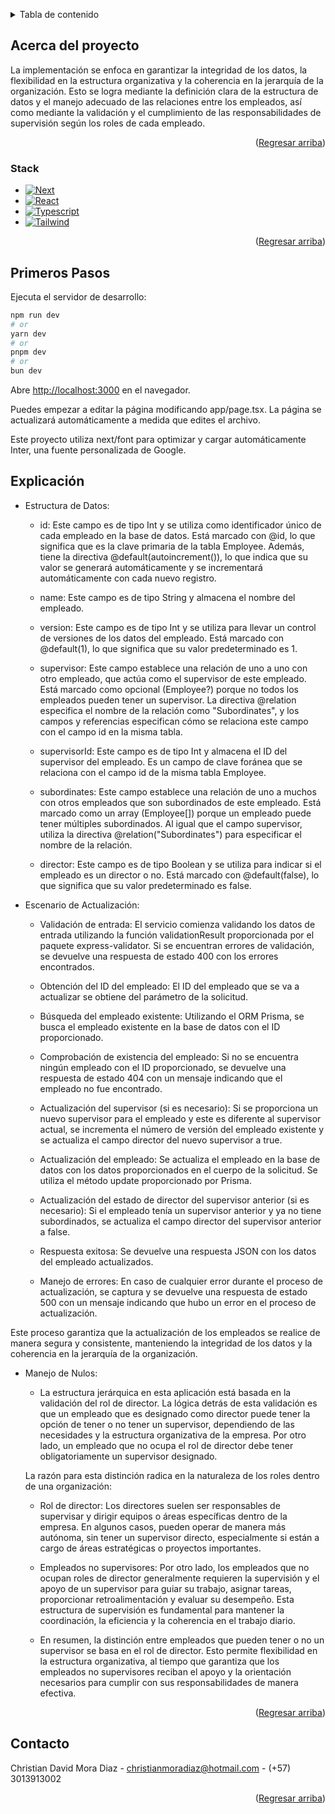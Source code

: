 
<a name="readme-top"></a>

<!-- TABLE OF CONTENTS -->
<details>
  <summary>Tabla de contenido</summary>
  <ol>
    <li>
      <a href="#acerca-del-proyecto">Acerca del proyecto</a>
      <ul>
        <li><a href="#stack">Stack</a></li>
      </ul>
    </li>
    <li>
      <a href="#primeros-pasos">Primeros Pasos</a>
    </li>
    <li><a href="#explicación">Explicación</a></li>
    <li><a href="#contacto">Contacto</a></li>
  </ol>
</details>



<!-- ABOUT THE PROJECT -->
## Acerca del proyecto

La implementación se enfoca en garantizar la integridad de los datos, la flexibilidad en la estructura organizativa y la coherencia en la jerarquía de la organización. Esto se logra mediante la definición clara de la estructura de datos y el manejo adecuado de las relaciones entre los empleados, así como mediante la validación y el cumplimiento de las responsabilidades de supervisión según los roles de cada empleado.

<p align="right">(<a href="#readme-top">Regresar arriba</a>)</p>



### Stack

* [![Next][Next.js]][Next-url]
* [![React][React.js]][React-url]
* [![Typescript][Typescript]][Typescript-url]
* [![Tailwind][Tailwind]][Tailwind-url]
  
<p align="right">(<a href="#readme-top">Regresar arriba</a>)</p>



<!-- GETTING STARTED -->
## Primeros Pasos

Ejecuta el servidor de desarrollo:

```bash
npm run dev
# or
yarn dev
# or
pnpm dev
# or
bun dev
```

Abre [http://localhost:3000](http://localhost:3000) en el navegador.

Puedes empezar a editar la página modificando app/page.tsx. La página se actualizará automáticamente a medida que edites el archivo.

Este proyecto utiliza next/font para optimizar y cargar automáticamente Inter, una fuente personalizada de Google.

<!-- ROADMAP -->
## Explicación

* Estructura de Datos:

    - id: Este campo es de tipo Int y se utiliza como identificador único de cada empleado en la base de datos. Está marcado con @id, lo que significa que es la clave primaria de la tabla Employee. Además, tiene la directiva @default(autoincrement()), lo que indica que su valor se generará automáticamente y se incrementará automáticamente con cada nuevo registro.
    
    - name: Este campo es de tipo String y almacena el nombre del empleado.
    
    - version: Este campo es de tipo Int y se utiliza para llevar un control de versiones de los datos del empleado. Está marcado con @default(1), lo que significa que su valor predeterminado es 1.
    
    - supervisor: Este campo establece una relación de uno a uno con otro empleado, que actúa como el supervisor de este empleado. Está marcado como opcional (Employee?) porque no todos los empleados pueden tener un supervisor. La directiva @relation     especifica el nombre de la relación como "Subordinates", y los campos y referencias especifican cómo se relaciona este campo con el campo id en la misma tabla.
    
    - supervisorId: Este campo es de tipo Int y almacena el ID del supervisor del empleado. Es un campo de clave foránea que se relaciona con el campo id de la misma tabla Employee.
    
    - subordinates: Este campo establece una relación de uno a muchos con otros empleados que son subordinados de este empleado. Está marcado como un array (Employee[]) porque un empleado puede tener múltiples subordinados. Al igual que el campo supervisor, utiliza la directiva @relation("Subordinates") para especificar el nombre de la relación.
    
    - director: Este campo es de tipo Boolean y se utiliza para indicar si el empleado es un director o no. Está marcado con @default(false), lo que significa que su valor predeterminado es false.

* Escenario de Actualización:

    - Validación de entrada: El servicio comienza validando los datos de entrada utilizando la función validationResult proporcionada por el paquete express-validator. Si se encuentran errores de validación, se devuelve una respuesta de estado 400 con los errores encontrados.

    - Obtención del ID del empleado: El ID del empleado que se va a actualizar se obtiene del parámetro de la solicitud.

    - Búsqueda del empleado existente: Utilizando el ORM Prisma, se busca el empleado existente en la base de datos con el ID proporcionado.

    - Comprobación de existencia del empleado: Si no se encuentra ningún empleado con el ID proporcionado, se devuelve una respuesta de estado 404 con un mensaje indicando que el empleado no fue encontrado.

    - Actualización del supervisor (si es necesario): Si se proporciona un nuevo supervisor para el empleado y este es diferente al supervisor actual, se incrementa el número de versión del empleado existente y se actualiza el campo director del nuevo supervisor a true.

    - Actualización del empleado: Se actualiza el empleado en la base de datos con los datos proporcionados en el cuerpo de la solicitud. Se utiliza el método update proporcionado por Prisma.

    - Actualización del estado de director del supervisor anterior (si es necesario): Si el empleado tenía un supervisor anterior y ya no tiene subordinados, se actualiza el campo director del supervisor anterior a false.

    - Respuesta exitosa: Se devuelve una respuesta JSON con los datos del empleado actualizados.

    - Manejo de errores: En caso de cualquier error durante el proceso de actualización, se captura y se devuelve una respuesta de estado 500 con un mensaje indicando que hubo un error en el proceso de actualización.

Este proceso garantiza que la actualización de los empleados se realice de manera segura y consistente, manteniendo la integridad de los datos y la coherencia en la jerarquía de la organización.

* Manejo de Nulos:
    - La estructura jerárquica en esta aplicación está basada en la validación del rol de director. La lógica detrás de esta validación es que un empleado que es designado como director puede tener la opción de tener o no tener un supervisor, dependiendo de las necesidades y la estructura organizativa de la empresa. Por otro lado, un empleado que no ocupa el rol de director debe tener obligatoriamente un supervisor designado.

    La razón para esta distinción radica en la naturaleza de los roles dentro de una organización:

    - Rol de director: Los directores suelen ser responsables de supervisar y dirigir equipos o áreas específicas dentro de la empresa. En algunos casos, pueden operar de manera más autónoma, sin tener un supervisor directo, especialmente si están a cargo de áreas estratégicas o proyectos importantes.

    - Empleados no supervisores: Por otro lado, los empleados que no ocupan roles de director generalmente requieren la supervisión y el apoyo de un supervisor para guiar su trabajo, asignar tareas, proporcionar retroalimentación y evaluar su desempeño. Esta estructura de supervisión es fundamental para mantener la coordinación, la eficiencia y la coherencia en el trabajo diario.

    - En resumen, la distinción entre empleados que pueden tener o no un supervisor se basa en el rol de director. Esto permite flexibilidad en la estructura organizativa, al tiempo que garantiza que los empleados no supervisores reciban el apoyo y la orientación necesarios para cumplir con sus responsabilidades de manera efectiva.


<p align="right">(<a href="#readme-top">Regresar arriba</a>)</p>


<!-- CONTACT -->
## Contacto

Christian David Mora Diaz - christianmoradiaz@hotmail.com - (+57) 3013913002

<p align="right">(<a href="#readme-top">Regresar arriba</a>)</p>


<!-- MARKDOWN LINKS & IMAGES -->
<!-- https://www.markdownguide.org/basic-syntax/#reference-style-links -->
[contributors-shield]: https://img.shields.io/github/contributors/github_username/repo_name.svg?style=for-the-badge
[contributors-url]: https://github.com/github_username/repo_name/graphs/contributors
[forks-shield]: https://img.shields.io/github/forks/github_username/repo_name.svg?style=for-the-badge
[forks-url]: https://github.com/github_username/repo_name/network/members
[stars-shield]: https://img.shields.io/github/stars/github_username/repo_name.svg?style=for-the-badge
[stars-url]: https://github.com/github_username/repo_name/stargazers
[issues-shield]: https://img.shields.io/github/issues/github_username/repo_name.svg?style=for-the-badge
[issues-url]: https://github.com/github_username/repo_name/issues
[license-shield]: https://img.shields.io/github/license/github_username/repo_name.svg?style=for-the-badge
[license-url]: https://github.com/github_username/repo_name/blob/master/LICENSE.txt
[linkedin-shield]: https://img.shields.io/badge/-LinkedIn-black.svg?style=for-the-badge&logo=linkedin&colorB=555
[linkedin-url]: https://linkedin.com/in/linkedin_username
[product-screenshot]: images/screenshot.png
[Next.js]: https://img.shields.io/badge/next.js-000000?style=for-the-badge&logo=nextdotjs&logoColor=white
[Next-url]: https://nextjs.org/
[React.js]: https://img.shields.io/badge/React-20232A?style=for-the-badge&logo=react&logoColor=61DAFB
[React-url]: https://reactjs.org/
[Typescript]: https://img.shields.io/badge/TypeScript-007ACC?style=for-the-badge&logo=typescript&logoColor=white
[Typescript-url]: https://www.typescriptlang.org
[Tailwind]: https://camo.githubusercontent.com/1bb293c7e2061cb31d8d49ce762a23200cab1b99350e904a9fe24cb5dadf3eb7/68747470733a2f2f696d672e736869656c64732e696f2f62616467652f7374796c652d7461696c77696e646373732d333842324142
[Tailwind-url]: https://tailwindcss.com
[Svelte.dev]: https://img.shields.io/badge/Svelte-4A4A55?style=for-the-badge&logo=svelte&logoColor=FF3E00
[Svelte-url]: https://svelte.dev/
[Laravel.com]: https://img.shields.io/badge/Laravel-FF2D20?style=for-the-badge&logo=laravel&logoColor=white
[Laravel-url]: https://laravel.com
[Bootstrap.com]: https://img.shields.io/badge/Bootstrap-563D7C?style=for-the-badge&logo=bootstrap&logoColor=white
[Bootstrap-url]: https://getbootstrap.com
[JQuery.com]: https://img.shields.io/badge/jQuery-0769AD?style=for-the-badge&logo=jquery&logoColor=white
[JQuery-url]: https://jquery.com 
